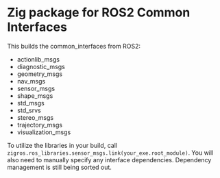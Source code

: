# Zig package for ROS2 Common Interfaces

This builds the common_interfaces from ROS2:

- actionlib_msgs
- diagnostic_msgs
- geometry_msgs
- nav_msgs
- sensor_msgs
- shape_msgs
- std_msgs
- std_srvs
- stereo_msgs
- trajectory_msgs
- visualization_msgs

To utilize the libraries in your build, call
`zigros.ros_libraries.sensor_msgs.link(your_exe.root_module)`. You will also need to manually
specify any interface dependencies. Dependency management is still being sorted out.
